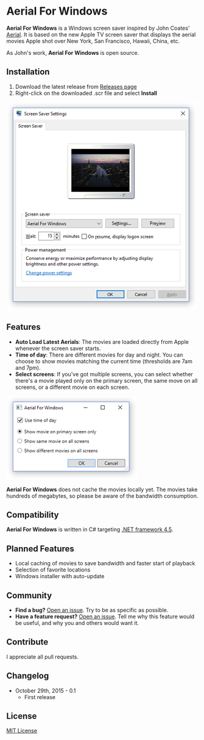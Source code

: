 # Aerial For Windows

**Aerial For Windows** is a Windows screen saver inspired by John Coates' [Aerial](https://github.com/JohnCoates/Aerial). It is based on the new Apple TV screen saver that displays the aerial movies Apple shot over New York, San Francisco, Hawaii, China, etc.

As John's work, **Aerial For Windows** is open source.

## Installation

1. Download the latest release from [Releases page](https://github.com/thoemmi/AerialForWindows/releases)
2. Right-click on the downloaded .scr file and select **Install** 

![Screen Saver Settings](assets/ScreenSaverSettings.png)

## Features

* **Auto Load Latest Aerials**: The movies are loaded directly from Apple whenever the screen saver starts.
* **Time of day**: There are different movies for day and night. You can choose to show movies matching the current time (thresholds are 7am and 7pm). 
* **Select screens**: If you've got multiple screens, you can select whether there's a movie played only on the primary screen, the same move on all screens, or a different movie on each screen.

![Screen Saver Settings](assets/AerialForWindows.png)

**Aerial For Windows** does not cache the movies locally yet. The movies take hundreds of megabytes, so please be aware of the bandwidth consumption.

## Compatibility

**Aerial For Windows** is written in C# targeting [.NET framework 4.5](https://www.microsoft.com/en-us/download/details.aspx?id=30653).

## Planned Features

* Local caching of movies to save bandwidth and faster start of playback
* Selection of favorite locations 
* Windows installer with auto-update

## Community

* **Find a bug?** [Open an issue](https://github.com/thoemmi/AerialForWindows/issues/new). Try to be as specific as possible.
* **Have a feature request?** [Open an issue](https://github.com/thoemmi/AerialForWindows/issues/new). Tell me why this feature would be useful, and why you and others would want it.

## Contribute

I appreciate all pull requests.

## Changelog

* October 29th, 2015 - 0.1
  * First release

## License

[MIT License](license.txt)